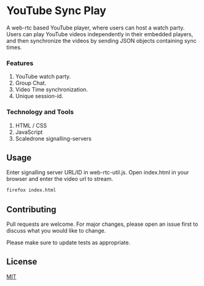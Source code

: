# YouTube Sync Play

A web-rtc based YouTube player, where users can host a watch party. Users can play YouTube videos independently in their embedded players, and then synchronize the videos by sending JSON objects containing sync times.

### Features
1. YouTube watch party.
2. Group Chat.
3. Video Time synchronization.
4. Unique session-id.

### Technology and Tools
1. HTML / CSS
2. JavaScript
3. Scaledrone signalling-servers 

## Usage

Enter signalling server URL/ID in web-rtc-util.js. Open index.html in your browser and enter the video url to stream.

```bash
firefox index.html
```

## Contributing
Pull requests are welcome. For major changes, please open an issue first to discuss what you would like to change.

Please make sure to update tests as appropriate.

## License
[MIT](https://choosealicense.com/licenses/mit/)
